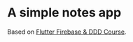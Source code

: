 # A simple notes app 
Based on [Flutter Firebase & DDD Course](https://youtube.com/playlist?list=PLB6lc7nQ1n4iS5p-IezFFgqP6YvAJy84U).
